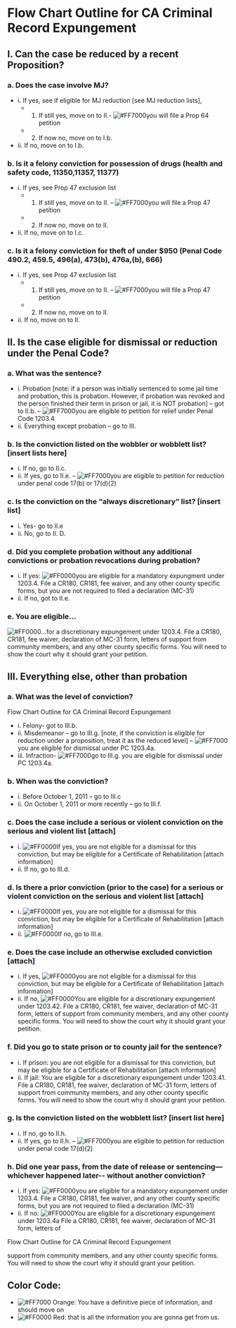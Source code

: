 # Flow Chart Outline for CA Criminal Record Expungement
## I. Can the case be reduced by a recent Proposition?
### a. Does the case involve MJ?
- i. If yes, see if eligible for MJ reduction [see MJ reduction lists],
  - 1. If still yes, move on to II.- ![#FF7000](https://placehold.it/15/FF7000/000000?text=+)you will file a Prop 64 petition
  - 2. If now no, move on to I.b.
- ii. If no, move on to I.b.

### b. Is it a felony conviction for possession of drugs (health and safety code, 11350,11357, 11377)
- i. If yes, see Prop 47 exclusion list
  - 1. If still yes, move on to II. – ![#FF7000](https://placehold.it/15/FF7000/000000?text=+)you will file a Prop 47 petition
  - 2. If now no, move on to II.
- ii. If no, move on to I.c.

### c. Is it a felony conviction for theft of under $950 (Penal Code 490.2, 459.5, 496(a), 473(b), 476a,(b), 666)
- i. If yes, see Prop 47 exclusion list
  - 1. If still yes, move on to II. – ![#FF7000](https://placehold.it/15/FF7000/000000?text=+)you will file a Prop 47 petition
  - 2. If now no, move on to II.
- ii. If no, move on to II.

## II. Is the case eligible for dismissal or reduction under the Penal Code?
### a. What was the sentence?
- i. Probation [note: if a person was initially sentenced to some jail time and
  probation, this is probation. However, if probation was revoked and the
  person finished their term in prison or jail, it is NOT probation] – got to
  II.b. – ![#FF7000](https://placehold.it/15/FF7000/000000?text=+)you are eligible to petition for relief under Penal Code 1203.4
- ii. Everything except probation – go to III.

### b. Is the conviction listed on the wobbler or wobblett list? [insert lists here]
- i. If no, go to II.c.
- ii. If yes, go to II.e. – ![#FF7000](https://placehold.it/15/FF7000/000000?text=+)you are eligible to petition for reduction under penal
  code 17(b) or 17(d)(2)

### c. Is the conviction on the “always discretionary” list? [insert list]
- i. Yes- go to II.e
- ii. No, go to II. D.

### d. Did you complete probation without any additional convictions or probation revocations during probation?
- i. If yes: ![#FF0000](https://placehold.it/15/FF0000/000000?text=+)you are eligible for a mandatory expungment under 1203.4. File a
  CR180, CR181, fee waiver, and any other county specific forms, but you
  are not required to filed a declaration (MC-31)
- ii. If no, got to II.e.

### e. You are eligible...
![#FF0000](https://placehold.it/15/FF0000/000000?text=+)...for a discretionary expungement under 1203.4. File a CR180,
CR181, fee waiver, declaration of MC-31 form, letters of support from
community members, and any other county specific forms. You will need to
show the court why it should grant your petition.

## III. Everything else, other than probation
### a. What was the level of conviction?

Flow Chart Outline for CA Criminal Record Expungement

- i. Felony- got to III.b.
- ii. Misdemeanor – go to III.g. [note, if the conviction is eligible for reduction
  under a proposition, treat it as the reduced level] – ![#FF7000](https://placehold.it/15/FF7000/000000?text=+)you are eligible for
  dismissal under PC 1203.4a.
- iii. Infraction- ![#FF7000](https://placehold.it/15/FF7000/000000?text=+)go to III.g. you are eligible for dismissal under PC 1203.4a.

### b. When was the conviction?
- i. Before October 1, 2011 – go to III.c
- ii. On October 1, 2011 or more recently – go to III.f.

### c. Does the case include a serious or violent conviction on the serious and violent list [attach]
- i. ![#FF0000](https://placehold.it/15/FF0000/000000?text=+)If yes, you are not eligible for a dismissal for this conviction, but may be
  eligible for a Certificate of Rehabilitation [attach information]
- ii. If no, go to III.d.

### d. Is there a prior conviction (prior to the case) for a serious or violent conviction on the serious and violent list [attach]
- i. ![#FF0000](https://placehold.it/15/FF0000/000000?text=+)If yes, you are not eligible for a dismissal for this conviction, but may be
  eligible for a Certificate of Rehabilitation [attach information]
- ii. ![#FF0000](https://placehold.it/15/FF0000/000000?text=+)If no, go to III.e.

### e. Does the case include an otherwise excluded conviction [attach]
- i. If yes, ![#FF0000](https://placehold.it/15/FF0000/000000?text=+)you are not eligible for a dismissal for this conviction, but may be
  eligible for a Certificate of Rehabilitation [attach information]
- ii. If no, ![#FF0000](https://placehold.it/15/FF0000/000000?text=+)You are eligible for a discretionary expungement under 1203.42.
  File a CR180, CR181, fee waiver, declaration of MC-31 form, letters of
  support from community members, and any other county specific forms.
  You will need to show the court why it should grant your petition.

### f. Did you go to state prison or to county jail for the sentence?
- i. If prison: you are not eligible for a dismissal for this conviction, but may
  be eligible for a Certificate of Rehabilitation [attach information]
- ii. If jail: You are eligible for a discretionary expungement under 1203.41.
  File a CR180, CR181, fee waiver, declaration of MC-31 form, letters of
  support from community members, and any other county specific forms.
  You will need to show the court why it should grant your petition.

### g. Is the conviction listed on the wobblett list? [insert list here]
- i. If no, go to II.h.
- ii. If yes, go to II.h. – ![#FF7000](https://placehold.it/15/FF7000/000000?text=+)you are eligible to petition for reduction under penal code 17(d)(2)

### h. Did one year pass, from the date of release or sentencing—whichever happened later-- without another conviction?
- i. If yes: ![#FF0000](https://placehold.it/15/FF0000/000000?text=+)you are eligible for a mandatory expungement under 1203.4. File a
  CR180, CR181, fee waiver, and any other county specific forms, but you
  are not required to filed a declaration (MC-31)
- ii. If no: ![#FF0000](https://placehold.it/15/FF0000/000000?text=+)You are eligible for a discretionary expungement under 1203.4a
  File a CR180, CR181, fee waiver, declaration of MC-31 form, letters of

Flow Chart Outline for CA Criminal Record Expungement

support from community members, and any other county specific forms.
You will need to show the court why it should grant your petition.

## Color Code:
- ![#FF7000](https://placehold.it/15/FF7000/000000?text=+) Orange: You have a definitive piece of information, and should move on
- ![#FF0000](https://placehold.it/15/FF0000/000000?text=+) Red: that is all the information you are gonna get from us.